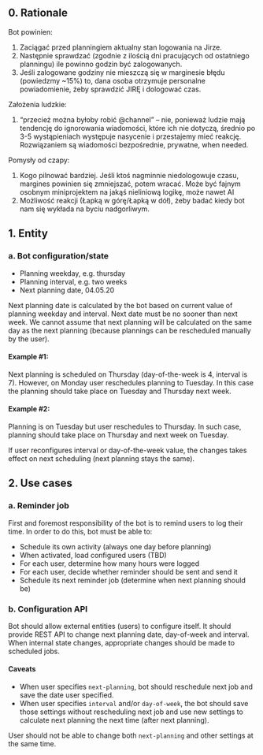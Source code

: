 ## 0. Rationale

Bot powinien:
1. Zaciągać przed planningiem aktualny stan logowania na Jirze.
2. Następnie sprawdzać (zgodnie z ilością dni pracujących od ostatniego planningu) ile powinno godzin być zalogowanych.
3. Jeśli zalogowane godziny nie mieszczą się w marginesie błędu (powiedzmy ~15%) to, dana osoba otrzymuje personalne powiadomienie, żeby sprawdzić JIRĘ i dologować czas.

Założenia ludzkie:
1. “przecież można byłoby robić @channel” – nie, ponieważ ludzie mają tendencję do ignorowania wiadomości, które ich nie dotyczą, średnio po 3-5 wystąpieniach występuje nasycenie i przestajemy mieć reakcję. Rozwiązaniem są wiadomości bezpośrednie, prywatne, when needed.

Pomysły od czapy:
1. Kogo pilnować bardziej. Jeśli ktoś nagminnie niedologowuje czasu, margines powinien się zmniejszać, potem wracać. Może być fajnym osobnym miniprojektem na jakąś nieliniową logikę, może nawet AI
2. Możliwość reakcji (Łapką w górę/Łapką w dół), żeby badać kiedy bot nam się wykłada na byciu nadgorliwym.

## 1. Entity

### a. Bot configuration/state

- Planning weekday, e.g. thursday
- Planning interval, e.g. two weeks
- Next planning date, 04.05.20

Next planning date is calculated by the bot based on current value of planning weekday and interval.
Next date must be no sooner than next week. We cannot assume that next planning will be calculated
on the same day as the next planning (because plannings can be rescheduled manually by the user).

#### Example #1:

Next planning is scheduled on Thursday (day-of-the-week is 4, interval is 7).
However, on Monday user reschedules planning to Tuesday.
In this case the planning should take place on Tuesday and Thursday next week.

#### Example #2:

Planning is on Tuesday but user reschedules to Thursday. In such case,
planning should take place on Thursday and next week on Tuesday.

If user reconfigures interval or day-of-the-week value, the changes takes effect 
on next scheduling (next planning stays the same).

## 2. Use cases

### a. Reminder job

First and foremost responsibility of the bot is to remind users to log their time.
In order to do this, bot must be able to:

- Schedule its own activity (always one day before planning)
- When activated, load configured users (TBD)
- For each user, determine how many hours were logged
- For each user, decide whether reminder should be sent and send it
- Schedule its next reminder job (determine when next planning should be)

### b. Configuration API

Bot should allow external entities (users) to configure itself.
It should provide REST API to change next planning date, day-of-week
and interval. When internal state changes, appropriate changes
should be made to scheduled jobs.

#### Caveats

- When user specifies `next-planning`, bot should reschedule next job
and save the date user specified.
- When user specifies `interval` and/or `day-of-week`, the bot should
save those settings without rescheduling next job and use new settings
to calculate next planning the next time (after next planning).

User should not be able to change both `next-planning` and other settings
at the same time.
